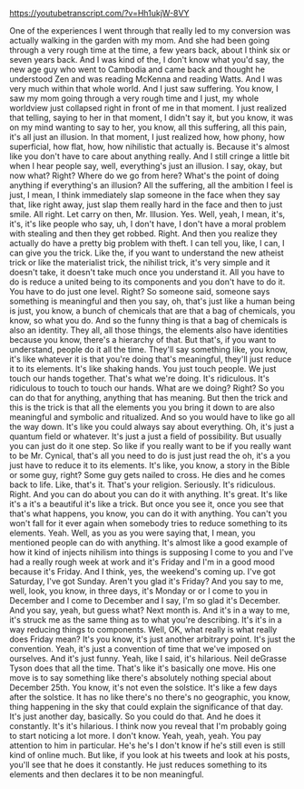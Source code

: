 https://youtubetranscript.com/?v=Hh1ukjW-8VY

 One of the experiences I went through that really led to my conversion was actually walking in the garden with my mom. And she had been going through a very rough time at the time, a few years back, about I think six or seven years back. And I was kind of the, I don't know what you'd say, the new age guy who went to Cambodia and came back and thought he understood Zen and was reading McKenna and reading Watts. And I was very much within that whole world. And I just saw suffering. You know, I saw my mom going through a very rough time and I just, my whole worldview just collapsed right in front of me in that moment. I just realized that telling, saying to her in that moment, I didn't say it, but you know, it was on my mind wanting to say to her, you know, all this suffering, all this pain, it's all just an illusion. In that moment, I just realized how, how phony, how superficial, how flat, how, how nihilistic that actually is. Because it's almost like you don't have to care about anything really. And I still cringe a little bit when I hear people say, well, everything's just an illusion. I say, okay, but now what? Right? Where do we go from here? What's the point of doing anything if everything's an illusion? All the suffering, all the ambition I feel is just, I mean, I think immediately slap someone in the face when they say that, like right away, just slap them really hard in the face and then to just smile. All right. Let carry on then, Mr. Illusion. Yes. Well, yeah, I mean, it's, it's, it's like people who say, uh, I don't have, I don't have a moral problem with stealing and then they get robbed. Right. And then you realize they actually do have a pretty big problem with theft. I can tell you, like, I can, I can give you the trick. Like the, if you want to understand the new atheist trick or like the materialist trick, the nihilist trick, it's very simple and it doesn't take, it doesn't take much once you understand it. All you have to do is reduce a united being to its components and you don't have to do it. You have to do just one level. Right? So someone said, someone says something is meaningful and then you say, oh, that's just like a human being is just, you know, a bunch of chemicals that are that a bag of chemicals, you know, so what you do. And so the funny thing is that a bag of chemicals is also an identity. They all, all those things, the elements also have identities because you know, there's a hierarchy of that. But that's, if you want to understand, people do it all the time. They'll say something like, you know, it's like whatever it is that you're doing that's meaningful, they'll just reduce it to its elements. It's like shaking hands. You just touch people. We just touch our hands together. That's what we're doing. It's ridiculous. It's ridiculous to touch to touch our hands. What are we doing? Right? So you can do that for anything, anything that has meaning. But then the trick and this is the trick is that all the elements you you bring it down to are also meaningful and symbolic and ritualized. And so you would have to like go all the way down. It's like you could always say about everything. Oh, it's just a quantum field or whatever. It's just a just a field of possibility. But usually you can just do it one step. So like if you really want to be if you really want to be Mr. Cynical, that's all you need to do is just just read the oh, it's a you just have to reduce it to its elements. It's like, you know, a story in the Bible or some guy, right? Some guy gets nailed to cross. He dies and he comes back to life. Like, that's it. That's your religion. Seriously. It's ridiculous. Right. And you can do about you can do it with anything. It's great. It's like it's a it's a beautiful it's like a trick. But once you see it, once you see that that's what happens, you know, you can do it with anything. You can't you won't fall for it ever again when somebody tries to reduce something to its elements. Yeah. Well, as you as you were saying that, I mean, you mentioned people can do with anything. It's almost like a good example of how it kind of injects nihilism into things is supposing I come to you and I've had a really rough week at work and it's Friday and I'm in a good mood because it's Friday. And I think, yes, the weekend's coming up. I've got Saturday, I've got Sunday. Aren't you glad it's Friday? And you say to me, well, look, you know, in three days, it's Monday or or I come to you in December and I come to December and I say, I'm so glad it's December. And you say, yeah, but guess what? Next month is. And it's in a way to me, it's struck me as the same thing as to what you're describing. It's it's in a way reducing things to components. Well, OK, what really is what really does Friday mean? It's you know, it's just another arbitrary point. It's just the convention. Yeah, it's just a convention of time that we've imposed on ourselves. And it's just funny. Yeah, like I said, it's hilarious. Neil deGrasse Tyson does that all the time. That's like it's basically one move. His one move is to say something like there's absolutely nothing special about December 25th. You know, it's not even the solstice. It's like a few days after the solstice. It has no like there's no there's no geographic, you know, thing happening in the sky that could explain the significance of that day. It's just another day, basically. So you could do that. And he does it constantly. It's it's hilarious. I think now you reveal that I'm probably going to start noticing a lot more. I don't know. Yeah, yeah, yeah. You pay attention to him in particular. He's he's I don't know if he's still even is still kind of online much. But like, if you look at his tweets and look at his posts, you'll see that he does it constantly. He just reduces something to its elements and then declares it to be non meaningful.